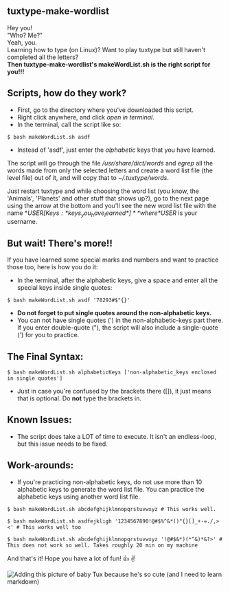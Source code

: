 ## tuxtype-make-wordlist
Hey you!  
"Who? Me?"  
Yeah, you.  
Learning how to type (on Linux)? Want to play tuxtype but still haven't completed all the letters?  
**Then tuxtype-make-wordlist's makeWordList.sh is the right script for you!!!**

## Scripts, how do they work?
* First, go to the directory where you've downloaded this script.
* Right click anywhere, and click *open in terminal*.
* In the terminal, call the script like so:
```shellscript
$ bash makeWordList.sh asdf
```
* Instead of 'asdf', just enter the *alphabetic* keys that you have learned.

The script will go through the file
*/usr/share/dict/words* and *egrep* all the words made from only the selected letters and create a
word list file (the level file) out of it, and will copy that to *~/.tuxtype/words*.

Just restart tuxtype and while choosing the word list (you know, the 'Animals', 'Planets' and other
stuff that shows up?), go to the next page using the arrow at the bottom and you'll see the new
word list file with the name **$USER [Keys: *keys_you_have_learned*]** where *$USER* is your username.

## But wait! There's more!!
If you have learned some special marks and numbers and want to practice those too, here is how you do it:
* In the terminal, after the alphabetic keys, give a space and enter all the special keys inside single quotes:
```shellscript
$ bash makeWordList.sh asdf '78293#$"{}'
```
* **Do not forget to put single quotes around the non-alphabetic keys.**
* You can not have single quotes (') in the non-alphabetic-keys part there.  
  If you enter double-quote ("), the script will also include a single-quote (') for you to practice.

## The Final Syntax:
```shellscript
$ bash makeWordList.sh alphabeticKeys ['non-alphabetic_keys enclosed in single quotes']
```
* Just in case you're confused by the brackets there ([]), it just means that is optional. Do **not** type the brackets in.

## Known Issues:
* The script does take a LOT of time to execute. It isn't an endless-loop, but this issue needs to be fixed.

## Work-arounds:
* If you're practicing non-alphabetic keys, do not use more than 10 alphabetic keys to generate the word list file. You can
practice the alphabetic keys using another word list file.
```shellscript
$ bash makeWordList.sh abcdefghijklmnopqrstuvwxyz # This works well.
```
```shellscript
$ bash makeWordList.sh asdfejkligh '1234567890!@#$%^&*()"{}[]_+-=./,><' # This works well too
```
```shellscript
$ bash makeWordList.sh abcdefghijklmnopqrstuvwxyz '!@#$&*)(*^&)*&?>' # This does not work so well. Takes roughly 20 min on my machine
```

And that's it!
Hope you have a lot of fun! :+1: :v: 

![Adding this picture of baby Tux because he's so cute (and I need to learn markdown)](https://www.gnu.org/graphics/babies/BabyTuxAlpha.png)

